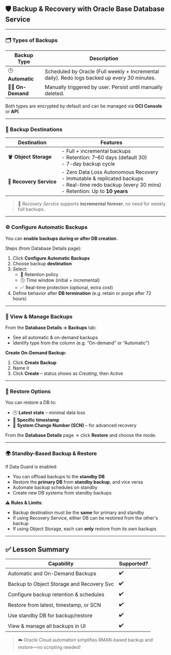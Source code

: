 ## 🛡️ Backup & Recovery with Oracle Base Database Service

---

### 🗂️ Types of Backups

| Backup Type     | Description                                                                 |
|------------------|-----------------------------------------------------------------------------|
| 🕒 **Automatic** | Scheduled by Oracle (Full weekly + Incremental daily). Redo logs backed up every 30 minutes. |
| 🧑‍💻 **On-Demand** | Manually triggered by user. Persist until manually deleted. |

Both types are encrypted by default and can be managed via **OCI Console** or **API**.

---

### 🏢 Backup Destinations

| Destination         | Features                                                                                     |
|---------------------|----------------------------------------------------------------------------------------------|
| 🪣 **Object Storage** | - Full + incremental backups<br>- Retention: 7–60 days (default 30)<br>- 7-day backup cycle |
| 🔐 **Recovery Service** | - Zero Data Loss Autonomous Recovery<br>- Immutable & replicated backups<br>- Real-time redo backup (every 30 mins)<br>- Retention: Up to **10 years** |

> 🔐 *Recovery Service* supports **incremental forever**, no need for weekly full backups.

---

### ⚙️ Configure Automatic Backups

You can **enable backups during or after DB creation**.

Steps (from Database Details page):
1. Click **Configure Automatic Backups**
2. Choose backup **destination**
3. Select:
   - 🔁 Retention policy
   - 🕓 Time window (initial + incremental)
   - ✅ Real-time protection (optional, extra cost)
4. Define behavior after **DB termination** (e.g. retain or purge after 72 hours)

---

### 🧭 View & Manage Backups

From the **Database Details → Backups** tab:
- See all automatic & on-demand backups
- Identify type from the column (e.g. “On-demand” or “Automatic”)

**Create On-Demand Backup:**
1. Click **Create Backup**
2. Name it
3. Click **Create** – status shows as *Creating*, then *Active*

---

### 🔄 Restore Options

You can restore a DB to:
- 🕒 **Latest state** – minimal data loss
- 📆 **Specific timestamp**
- 🔁 **System Change Number (SCN)** – for advanced recovery

From the **Database Details** page → click **Restore** and choose the mode.

---

### 🌍 Standby-Based Backup & Restore

If Data Guard is enabled:
- You can offload backups to the **standby DB**
- Restore the **primary DB** from **standby backup**, and vice versa
- Automate backup schedules on standby
- Create new DB systems from standby backups

⚠️ **Rules & Limits**:
- Backup destination must be the **same** for primary and standby
- If using Recovery Service, either DB can be restored from the other's backup
- If using Object Storage, each can **only** restore from its own backups

---

## ✅ Lesson Summary

| Capability                                | Supported? |
|-------------------------------------------|------------|
| Automatic and On-Demand Backups           | ✔️          |
| Backup to Object Storage and Recovery Svc | ✔️          |
| Configure backup retention & schedules    | ✔️          |
| Restore from latest, timestamp, or SCN    | ✔️          |
| Use standby DB for backup/restore         | ✔️          |
| View & manage all backups in UI           | ✔️          |

> ☁️ Oracle Cloud automation simplifies RMAN-based backup and restore—no scripting needed!
